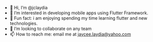 - 👋 Hi, I’m @jclaydia
- 👀 I’m interested in developing mobile apps using Flutter Framework.
- 🌱 Fun fact: i am enjoying spending my time learning flutter and new technologies.
- 💞️ I’m looking to collaborate on any team 
- 📫 How to reach me: email me at jaycee.laydia@yahoo.com


